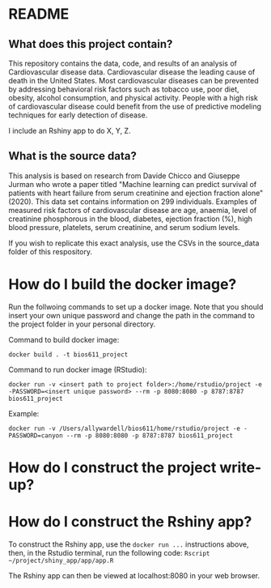 # README
## What does this project contain? 
This repository contains the data, code, and results of an analysis of 
Cardiovascular disease data. Cardiovascular disease the leading cause 
of death in the United States. Most cardiovascular diseases can be prevented by addressing 
behavioral risk factors such as tobacco use, poor diet, obesity, alcohol consumption, 
and physical activity. People with a high risk of cardiovascular disease could benefit from
the use of predictive modeling techniques for early detection of disease. 

I include an Rshiny app to do X, Y, Z. 

## What is the source data? 

This analysis is based on research from Davide Chicco and Giuseppe Jurman who wrote
a paper titled "Machine learning can predict survival of patients with heart failure from serum 
creatinine and ejection fraction alone" (2020). This data set contains information on 299 individuals. 
Examples of measured risk factors of cardiovascular disease are age, anaemia, level of creatinine phosphorous in the blood, diabetes, ejection fraction (%), high blood pressure, platelets, serum
creatinine, and serum sodium levels. 

If you wish to replicate this exact analysis, use the CSVs in the source_data folder of this respository.

# How do I build the docker image? 

Run the follwoing commands to set up a docker image. Note that you should insert your own unique 
password and change the path in the command to the project folder in your personal directory. 

Command to build docker image: 

`docker build . -t bios611_project`

Command to run docker image (RStudio): 

`docker run -v <insert path to project folder>:/home/rstudio/project -e -PASSWORD=<insert unique password> --rm -p 8080:8080 -p 8787:8787 bios611_project`

Example: 

`docker run -v /Users/allywardell/bios611/home/rstudio/project -e -PASSWORD=canyon --rm -p 8080:8080 -p 8787:8787 bios611_project`

# How do I construct the project write-up? 

# How do I construct the Rshiny app? 

To construct the Rshiny app, use the `docker run ...` instructions above, then, 
in the Rstudio terminal, run the following code: 
`Rscript ~/project/shiny_app/app/app.R`

The Rshiny app can then be viewed at localhost:8080 in your web browser. 

